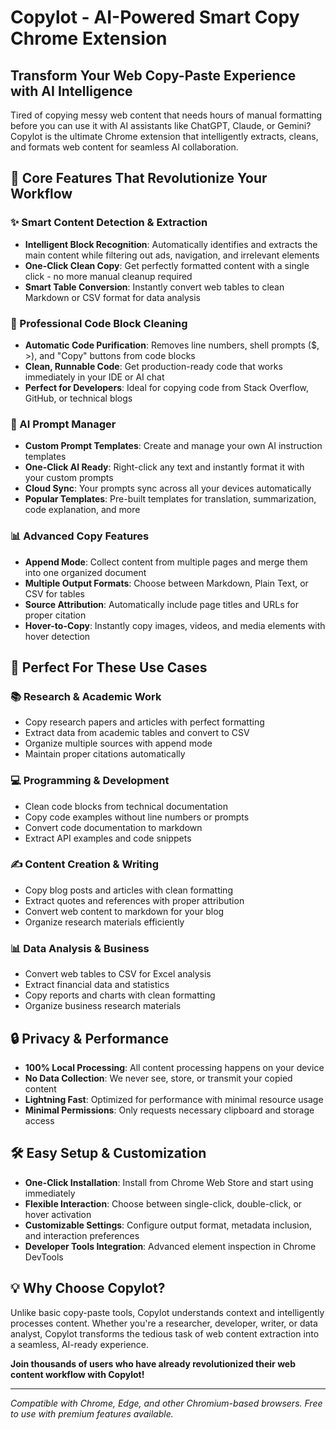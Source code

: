 # Copylot - AI-Powered Smart Copy Chrome Extension

## Transform Your Web Copy-Paste Experience with AI Intelligence

Tired of copying messy web content that needs hours of manual formatting before you can use it with AI assistants like ChatGPT, Claude, or Gemini? Copylot is the ultimate Chrome extension that intelligently extracts, cleans, and formats web content for seamless AI collaboration.

## 🚀 Core Features That Revolutionize Your Workflow

### ✨ Smart Content Detection & Extraction
- **Intelligent Block Recognition**: Automatically identifies and extracts the main content while filtering out ads, navigation, and irrelevant elements
- **One-Click Clean Copy**: Get perfectly formatted content with a single click - no more manual cleanup required
- **Smart Table Conversion**: Instantly convert web tables to clean Markdown or CSV format for data analysis

### 🔧 Professional Code Block Cleaning
- **Automatic Code Purification**: Removes line numbers, shell prompts ($, >), and "Copy" buttons from code blocks
- **Clean, Runnable Code**: Get production-ready code that works immediately in your IDE or AI chat
- **Perfect for Developers**: Ideal for copying code from Stack Overflow, GitHub, or technical blogs

### 🤖 AI Prompt Manager
- **Custom Prompt Templates**: Create and manage your own AI instruction templates
- **One-Click AI Ready**: Right-click any text and instantly format it with your custom prompts
- **Cloud Sync**: Your prompts sync across all your devices automatically
- **Popular Templates**: Pre-built templates for translation, summarization, code explanation, and more

### 📊 Advanced Copy Features
- **Append Mode**: Collect content from multiple pages and merge them into one organized document
- **Multiple Output Formats**: Choose between Markdown, Plain Text, or CSV for tables
- **Source Attribution**: Automatically include page titles and URLs for proper citation
- **Hover-to-Copy**: Instantly copy images, videos, and media elements with hover detection

## 🎯 Perfect For These Use Cases

### 📚 Research & Academic Work
- Copy research papers and articles with perfect formatting
- Extract data from academic tables and convert to CSV
- Organize multiple sources with append mode
- Maintain proper citations automatically

### 💻 Programming & Development
- Clean code blocks from technical documentation
- Copy code examples without line numbers or prompts
- Convert code documentation to markdown
- Extract API examples and code snippets

### ✍️ Content Creation & Writing
- Copy blog posts and articles with clean formatting
- Extract quotes and references with proper attribution
- Convert web content to markdown for your blog
- Organize research materials efficiently

### 📊 Data Analysis & Business
- Convert web tables to CSV for Excel analysis
- Extract financial data and statistics
- Copy reports and charts with clean formatting
- Organize business research materials

## 🔒 Privacy & Performance

- **100% Local Processing**: All content processing happens on your device
- **No Data Collection**: We never see, store, or transmit your copied content
- **Lightning Fast**: Optimized for performance with minimal resource usage
- **Minimal Permissions**: Only requests necessary clipboard and storage access

## 🛠️ Easy Setup & Customization

- **One-Click Installation**: Install from Chrome Web Store and start using immediately
- **Flexible Interaction**: Choose between single-click, double-click, or hover activation
- **Customizable Settings**: Configure output format, metadata inclusion, and interaction preferences
- **Developer Tools Integration**: Advanced element inspection in Chrome DevTools

## 💡 Why Choose Copylot?

Unlike basic copy-paste tools, Copylot understands context and intelligently processes content. Whether you're a researcher, developer, writer, or data analyst, Copylot transforms the tedious task of web content extraction into a seamless, AI-ready experience.

**Join thousands of users who have already revolutionized their web content workflow with Copylot!**

---

*Compatible with Chrome, Edge, and other Chromium-based browsers. Free to use with premium features available.* 